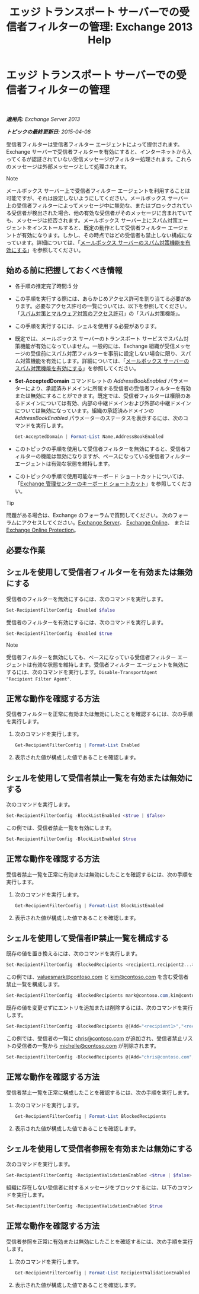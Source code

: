 ﻿---
title: 'エッジ トランスポート サーバーでの受信者フィルターの管理: Exchange 2013 Help'
TOCTitle: エッジ トランスポート サーバーでの受信者フィルターの管理
ms:assetid: f2d0041f-2872-4669-95ec-443233f4956d
ms:mtpsurl: https://technet.microsoft.com/ja-jp/library/Bb125187(v=EXCHG.150)
ms:contentKeyID: 49896552
ms.date: 05/23/2018
mtps_version: v=EXCHG.150
ms.translationtype: MT
---

# エッジ トランスポート サーバーでの受信者フィルターの管理

 

_**適用先:** Exchange Server 2013_

_**トピックの最終更新日:** 2015-04-08_

受信者フィルターは受信者フィルター エージェントによって提供されます。Exchange サーバーで受信者フィルターを有効にすると、インターネットから入ってくるが認証されていない受信メッセージがフィルター処理されます。これらのメッセージは外部メッセージとして処理されます。


> [!NOTE]
> メールボックス サーバー上で受信者フィルター エージェントを利用することは可能ですが、それは設定しないようにしてください。メールボックス サーバー上の受信者フィルターによってメッセージ中に無効な、またはブロックされている受信者が検出された場合、他の有効な受信者がそのメッセージに含まれていても、メッセージは拒否されます。メールボックス サーバー上にスパム対策エージェントをインストールすると、既定の動作として受信者フィルター エージェントが有効になります。しかし、その時点ではどの受信者も禁止しない構成になっています。詳細については、「<A href="enable-anti-spam-functionality-on-mailbox-servers-exchange-2013-help.md">メールボックス サーバーのスパム対策機能を有効にする</A>」を参照してください。



## 始める前に把握しておくべき情報

  - 各手順の推定完了時間:5 分

  - この手順を実行する際には、あらかじめアクセス許可を割り当てる必要があります。必要なアクセス許可の一覧については、以下を参照してください。「[スパム対策とマルウェア対策のアクセス許可](anti-spam-and-anti-malware-permissions-exchange-2013-help.md)」の「スパム対策機能」。

  - この手順を実行するには、シェルを使用する必要があります。

  - 既定では、メールボックス サーバーのトランスポート サービスでスパム対策機能が有効になっていません。一般的には、Exchange 組織が受信メッセージの受信前にスパム対策フィルターを事前に設定しない場合に限り、スパム対策機能を有効にします。詳細については、「[メールボックス サーバーのスパム対策機能を有効にする](enable-anti-spam-functionality-on-mailbox-servers-exchange-2013-help.md)」を参照してください。

  - **Set-AcceptedDomain** コマンドレットの *AddressBookEnabled* パラメーターにより、承認済みドメインに所属する受信者の受信者フィルターを有効または無効にすることができます。既定では、受信者フィルターは権限のあるドメインについては有効、内部の中継ドメインおよび外部の中継ドメインについては無効になっています。組織の承認済みドメインの *AddressBookEnabled* パラメーターのステータスを表示するには、次のコマンドを実行します。
    
    ```powershell
    Get-AcceptedDomain | Format-List Name,AddressBookEnabled
    ```

  - このトピックの手順を使用して受信者フィルターを無効にすると、受信者フィルターの機能は無効になりますが、ベースになっている受信者フィルター エージェントは有効な状態を維持します。

  - このトピックの手順で使用可能なキーボード ショートカットについては、「[Exchange 管理センターのキーボード ショートカット](keyboard-shortcuts-in-the-exchange-admin-center-exchange-online-protection-help.md)」を参照してください。


> [!TIP]
> 問題がある場合は、Exchange のフォーラムで質問してください。 次のフォーラムにアクセスしてください。<A href="https://go.microsoft.com/fwlink/p/?linkid=60612">Exchange Server</A>、 <A href="https://go.microsoft.com/fwlink/p/?linkid=267542">Exchange Online</A>、 または <A href="https://go.microsoft.com/fwlink/p/?linkid=285351">Exchange Online Protection</A>。



## 必要な作業

## シェルを使用して受信者フィルターを有効または無効にする

受信者のフィルターを無効にするには、次のコマンドを実行します。

```powershell
Set-RecipientFilterConfig -Enabled $false
```

受信者のフィルターを有効にするには、次のコマンドを実行します。

```powershell
Set-RecipientFilterConfig -Enabled $true
```


> [!NOTE]
> 受信者フィルターを無効にしても、ベースになっている受信者フィルター エージェントは有効な状態を維持します。受信者フィルター エージェントを無効にするには、次のコマンドを実行します。<CODE>Disable-TransportAgent "Recipient Filter Agent"</CODE>.



## 正常な動作を確認する方法

受信者フィルターを正常に有効または無効にしたことを確認するには、次の手順を実行します。

1.  次のコマンドを実行します。
    
    ```powershell
    Get-RecipientFilterConfig | Format-List Enabled
    ```

2.  表示された値が構成した値であることを確認します。

## シェルを使用して受信者禁止一覧を有効または無効にする

次のコマンドを実行します。

```powershell
Set-RecipientFilterConfig -BlockListEnabled <$true | $false>
```

この例では、受信者禁止一覧を有効にします。

```powershell
Set-RecipientFilterConfig -BlockListEnabled $true
```

## 正常な動作を確認する方法

受信者禁止一覧を正常に有効または無効にしたことを確認するには、次の手順を実行します。

1.  次のコマンドを実行します。
    
    ```powershell
    Get-RecipientFilterConfig | Format-List BlockListEnabled
    ```

2.  表示された値が構成した値であることを確認します。

## シェルを使用して受信者IP禁止一覧を構成する

既存の値を置き換えるには、次のコマンドを実行します。

```powershell
Set-RecipientFilterConfig -BlockedRecipients <recipient1,recipient2...>
```

この例では、valuesmark@contoso.com と kim@contoso.com を含む受信者禁止一覧を構成します。

```powershell
Set-RecipientFilterConfig -BlockedRecipients mark@contoso.com,kim@contoso.com
```

既存の値を変更せずにエントリを追加または削除するには、次のコマンドを実行します。

```powershell
Set-RecipientFilterConfig -BlockedRecipients @{Add="<recipient1>","<recipient2>"...; Remove="<recipient1>","<recipient2>"...}
```

この例では、受信者の一覧に chris@contoso.com が追加され、受信者禁止リストの受信者の一覧から michelle@contoso.com が削除されます。

```powershell
Set-RecipientFilterConfig -BlockedRecipients @{Add="chris@contoso.com"; Remove="michelle@contoso.com"}
```

## 正常な動作を確認する方法

受信者禁止一覧を正常に構成したことを確認するには、次の手順を実行します。

1.  次のコマンドを実行します。
    
    ```powershell
    Get-RecipientFilterConfig | Format-List BlockedRecipients
    ```

2.  表示された値が構成した値であることを確認します。

## シェルを使用して受信者参照を有効または無効にする

次のコマンドを実行します。

```powershell
Set-RecipientFilterConfig -RecipientValidationEnabled <$true | $false>
```

組織に存在しない受信者に対するメッセージをブロックするには、以下のコマンドを実行します。

```powershell
Set-RecipientFilterConfig -RecipientValidationEnabled $true
```

## 正常な動作を確認する方法

受信者参照を正常に有効または無効にしたことを確認するには、次の手順を実行します。

1.  次のコマンドを実行します。
    
    ```powershell
    Get-RecipientFilterConfig | Format-List RecipientValidationEnabled
    ```

2.  表示された値が構成した値であることを確認します。

